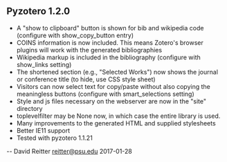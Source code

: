 Pyzotero 1.2.0
-----------------------------------------

- A "show to clipboard" button is shown for bib and wikipedia code (configure with show_copy_button entry)
- COINS information is now included.  This means Zotero's browser plugins will work with the generated bibliographies
- Wikipedia markup is included in the bibliography (configure with show_links setting)
- The shortened section (e.g., "Selected Works") now shows the journal or conference title  (to hide, use CSS style sheet)
- Visitors can now select text for copy/paste without also copying the meaningless buttons (configure with smart_selections setting)
- Style and js files necessary on the webserver are now in the "site" directory
- toplevelfilter may be None now, in which case the entire library is used.
- Many improvements to the generated HTML and supplied stylesheets
- Better IE11 support
- Tested with pyzotero 1.1.21

-- David Reitter <reitter@psu.edu> 2017-01-28
